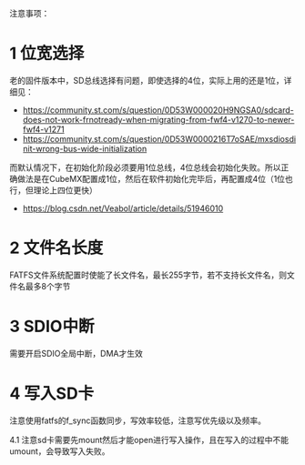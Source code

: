 注意事项：

# 1 位宽选择
老的固件版本中，SD总线选择有问题，即使选择的4位，实际上用的还是1位，详细见：
* https://community.st.com/s/question/0D53W000020H9NGSA0/sdcard-does-not-work-frnotready-when-migrating-from-fwf4-v1270-to-newer-fwf4-v1271
* https://community.st.com/s/question/0D53W0000216T7oSAE/mxsdiosdinit-wrong-bus-wide-initialization

而默认情况下，在初始化阶段必须要用1位总线，4位总线会初始化失败。所以正确做法是在CubeMX配置成1位，然后在软件初始化完毕后，再配置成4位（1位也行，但理论上四位更快）
* https://blog.csdn.net/Veabol/article/details/51946010

# 2 文件名长度
FATFS文件系统配置时使能了长文件名，最长255字节，若不支持长文件名，则文件名最多8个字节

# 3 SDIO中断
需要开启SDIO全局中断，DMA才生效

# 4 写入SD卡
注意使用fatfs的f_sync函数同步，写效率较低，注意写优先级以及频率。

4.1 注意sd卡需要先mount然后才能open进行写入操作，且在写入的过程中不能umount，会导致写入失败。
